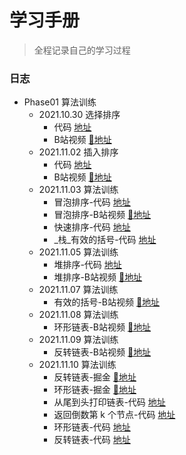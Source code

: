 <!--
 * @文件描述: 
 * @公司: 漫蝌网
 * @作者: 卞雪瑞
 * @Date: 2021-11-01 16:03:58
 * @LastEditors: 卞雪瑞
 * @LastEditTime: 2021-11-10 17:56:54
-->

# 学习手册

> 全程记录自己的学习过程

### 日志

+ Phase01 算法训练
  + 2021.10.30 选择排序
    + 代码  [地址](https://github.com/BianXuerui/myLearn/blob/main/10-30selectionSort/01.js)
    + B站视频 [🔗地址](https://space.bilibili.com/253657021?spm_id_from=333.788.b_765f7570696e666f.1)
  + 2021.11.02 插入排序
    + 代码  [地址](https://github.com/BianXuerui/myLearn/blob/main/11-01algorithm/insertionSort.js)
    + B站视频 [🔗地址](https://www.bilibili.com/video/BV1dR4y177fC?spm_id_from=333.999.0.0)
  + 2021.11.03 算法训练
    + 冒泡排序-代码  [地址](https://github.com/BianXuerui/myLearn/blob/main/11-02algorithm/bubblingSort.js)
    + 冒泡排序-B站视频 [🔗地址](https://www.bilibili.com/video/BV1KS4y1d7MT?spm_id_from=333.999.0.0)
    + 快速排序-代码  [地址](https://github.com/BianXuerui/myLearn/blob/main/11-02algorithm/quickSort.js)
    + _栈_有效的括号-代码  [地址](https://github.com/BianXuerui/myLearn/blob/main/11-03algorithm/01.js)
  + 2021.11.05 算法训练
    + 堆排序-代码  [地址](https://github.com/BianXuerui/myLearn/blob/main/11-05algorithm/heapSort.js)
    + 堆排序-B站视频 [🔗地址](https://space.bilibili.com/253657021/dynamic)
  + 2021.11.07 算法训练
    + 有效的括号-B站视频 [🔗地址](https://www.bilibili.com/video/BV12q4y1r7np?spm_id_from=333.999.0.0)
  + 2021.11.08 算法训练
    + 环形链表-B站视频 [🔗地址](https://www.bilibili.com/video/BV12Q4y1m7zz?spm_id_from=333.999.0.0)
  + 2021.11.09 算法训练
    + 反转链表-B站视频 [🔗地址](https://www.bilibili.com/video/BV1mg411K7Mh?spm_id_from=333.999.0.0)
  + 2021.11.10 算法训练
    + 反转链表-掘金 [🔗地址](https://juejin.cn/post/7028830452681015333)
    + 环形链表-掘金 [🔗地址](https://juejin.cn/post/7028838646270672903)
    + 从尾到头打印链表-代码  [地址](https://github.com/BianXuerui/myLearn/blob/main/11-10algorithm/01.js)
    + 返回倒数第 k 个节点-代码  [地址](https://github.com/BianXuerui/myLearn/blob/main/11-10algorithm/02.js)
    + 环形链表-代码  [地址](https://github.com/BianXuerui/myLearn/blob/main/11-10algorithm/annulusList.js)
    + 反转链表-代码  [地址](https://github.com/BianXuerui/myLearn/blob/main/11-10algorithm/reversalList.js)
